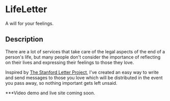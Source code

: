 # LifeLetter

A will for your feelings.

## Description
There are a lot of services that take care of the legal aspects of the end of a person's life, but many people don't consider the importance of reflecting on their lives and expressing their feelings to those they love.

Inspired by <a href="https://med.stanford.edu/letter/friendsandfamily.html">The Stanford Letter Project</a>, I've created an easy way to write and send messages to those you love which will be distributed in the event you pass away, so nothing important gets left unsaid.

***Video demo and live site coming soon.
